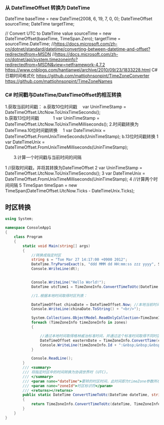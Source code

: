 



### 从 DateTimeOffset 转换为 DateTime
DateTime baseTime = new DateTime(2008, 6, 19, 7, 0, 0);
DateTimeOffset sourceTime;
DateTime targetTime;

// Convert UTC to DateTime value
sourceTime = new DateTimeOffset(baseTime, TimeSpan.Zero);
targetTime = sourceTime.DateTime;
//https://docs.microsoft.com/zh-cn/dotnet/standard/datetime/converting-between-datetime-and-offset?redirectedfrom=MSDN
//https://docs.microsoft.com/zh-cn/dotnet/api/system.timezoneinfo?redirectedfrom=MSDN&view=netframework-4.7.2
https://www.cnblogs.com/hantianwei/archive/2010/09/23/1833228.html C#日期时间格式化
https://github.com/mattjohnsonpint/TimeZoneConverter
https://github.com/mattjohnsonpint/TimeZoneNames

### C# 时间戳与DateTime/DateTimeOffset的相互转换
1.获取当前时间戳：
a.获取10位时间戳 　var UninTimeStamp = DateTimeOffset.UtcNow.ToUnixTimeSeconds();  
b.获取13位时间戳　　　 1 var UninTimeStamp = DateTimeOffset.UtcNow.ToUnixTimeMilliseconds(); 
2.时间戳转换为DateTimea.10位时间戳转换　 1 var DateTimeUnix = DateTimeOffset.FromUnixTimeSeconds(UninTimeStamp); 
b.13位时间戳转换 1 var DateTimeUnix = DateTimeOffset.FromUnixTimeMilliseconds(UninTimeStamp); 

　　3.计算一个时间戳与当前时间的间隔　

1 //获取时间戳，并将其转换为DateTimeOffset
2             var UninTimeStamp = DateTimeOffset.UtcNow.ToUnixTimeSeconds();
3             var DateTimeUnix = DateTimeOffset.FromUnixTimeMilliseconds(UninTimeStamp);
4             //计算两个时间间隔
5             TimeSpan timeSpan = new TimeSpan(DateTimeOffset.UtcNow.Ticks - DateTimeUnix.Ticks);


## 时区转换
```cs
using System;

namespace ConsoleApp1
{
    class Program
    {
        static void Main(string[] args)
        {
            //转换成指定时区
            string s = "Tue Mar 27 14:17:00 +0900 2012";
            DateTime.TryParseExact(s, "ddd MMM dd HH:mm:ss zzz yyyy", System.Globalization.CultureInfo.CreateSpecificCulture("en-US"),System.Globalization.DateTimeStyles.None, out DateTime dt);
            Console.WriteLine(dt);
            

            Console.WriteLine("Hello World!");
            DateTime utcTime1 = TimeZoneInfo.ConvertTimeToUtc(DateTime.Now, TimeZoneInfo.Local);

            //1.根据本地时间取得时区列表：

            DateTimeOffset chinaDate = DateTimeOffset.Now; //本地当前时间
            Console.WriteLine(chinaDate.ToString() + "<br/>");

            System.Collections.ObjectModel.ReadOnlyCollection<TimeZoneInfo> zones = TimeZoneInfo.GetSystemTimeZones();//系统中地时区标识列表
            foreach (TimeZoneInfo timeZoneInfo in zones)
            {

                //通过本地时间取得格林威治标准时间，并通过这个标准时间取得不同时区ID的名称及它的相应时间
                DateTimeOffset easternDate = TimeZoneInfo.ConvertTime(chinaDate.UtcDateTime, TimeZoneInfo.FindSystemTimeZoneById(timeZoneInfo.Id));
                Console.WriteLine(timeZoneInfo.Id + ":&nbsp;&nbsp;&nbsp;&nbsp;" + easternDate.ToString() + $",TimeOfDay:{easternDate.TimeOfDay}");
            }

            Console.ReadLine();
        }
        /// <summary>
        /// 将指定时区中的时间转换为协调世界时 (UTC)。
        /// </summary>
        /// <param name="dateTime">要转的时区时间，此时间即为timeZone参数所在时区时间</param>
        /// <param name="zoneId">时区标识符</param>
        /// <returns></returns>
        public static DateTime ConvertTimeToUtc(DateTime dateTime, string zoneId)
        {
            return TimeZoneInfo.ConvertTimeToUtc(dateTime, TimeZoneInfo.FindSystemTimeZoneById(zoneId));
        }
    }
}
```